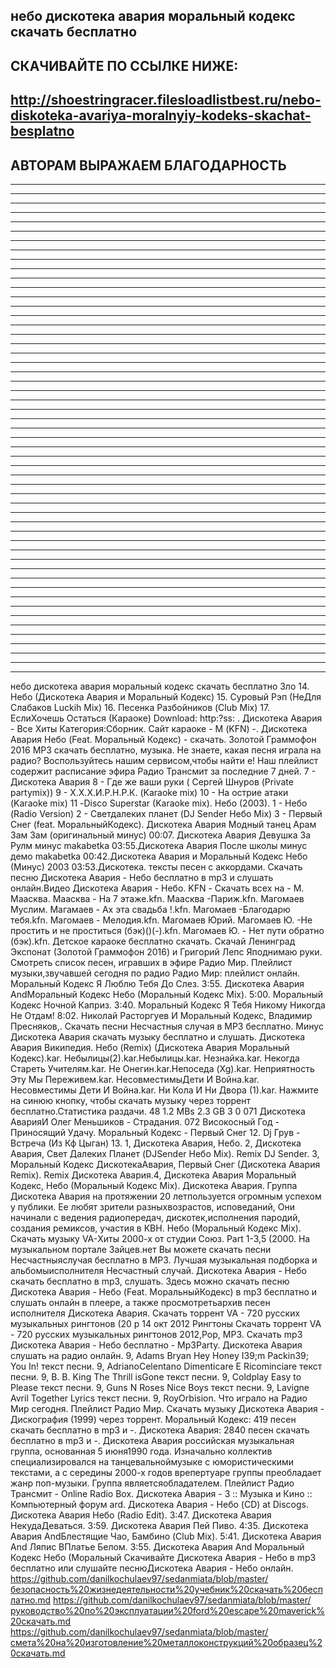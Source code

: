 небо дискотека авария моральный кодекс скачать бесплатно
--------------------------------------------------
СКАЧИВАЙТЕ ПО ССЫЛКЕ НИЖЕ:
--------------------------------------------------
http://shoestringracer.filesloadlistbest.ru/nebo-diskoteka-avariya-moralnyiy-kodeks-skachat-besplatno
--------------------------------------------------
АВТОРАМ ВЫРАЖАЕМ БЛАГОДАРНОСТЬ
--------------------------------------------------
--------------------------------------------------
--------------------------------------------------
--------------------------------------------------
--------------------------------------------------
--------------------------------------------------
--------------------------------------------------
--------------------------------------------------
--------------------------------------------------
--------------------------------------------------
--------------------------------------------------
--------------------------------------------------
--------------------------------------------------
--------------------------------------------------
--------------------------------------------------
--------------------------------------------------
--------------------------------------------------
--------------------------------------------------
--------------------------------------------------
--------------------------------------------------
--------------------------------------------------
--------------------------------------------------
--------------------------------------------------
--------------------------------------------------
--------------------------------------------------
--------------------------------------------------
--------------------------------------------------
--------------------------------------------------
--------------------------------------------------
--------------------------------------------------
--------------------------------------------------
--------------------------------------------------
--------------------------------------------------
--------------------------------------------------
--------------------------------------------------
--------------------------------------------------
--------------------------------------------------
--------------------------------------------------
--------------------------------------------------
--------------------------------------------------
--------------------------------------------------
--------------------------------------------------
--------------------------------------------------
--------------------------------------------------
--------------------------------------------------
--------------------------------------------------
--------------------------------------------------
--------------------------------------------------
--------------------------------------------------
--------------------------------------------------
--------------------------------------------------
--------------------------------------------------
--------------------------------------------------
--------------------------------------------------
небо дискотека авария моральный кодекс скачать бесплатно Зло 14. Небо (Дискотека Авария и Моральный Кодекс) 15. Суровый Рэп (НеДля Слабаков Luckih Mix) 16. Песенка Разбойников (Club Mix) 17. ЕслиХочешь Остаться (Караоке) Download: http:?ss: . Дискотека Авария - Все Хиты Категория:Сборник. Сайт караоке - М (KFN) -. Дискотека Авария Небо (Feat. Моральный Кодекс) - скачать. Золотой Граммофон 2016 MP3 скачать бесплатно, музыка. Не знаете, какая песня играла на радио? Воспользуйтесь нашим сервисом,чтобы найти е! Наш плейлист содержит расписание эфира Радио Трансмит за последние 7 дней. 7 - Дискотека Авария 8 - Где же ваши руки ( Сергей Шнуров (Private partymix)) 9 - Х.Х.Х.И.Р.Н.Р.К. (Karaoke mix) 10 - На острие атаки (Karaoke mix) 11 -Disco Superstar (Karaoke mix). Небо (2003). 1 - Небо (Radio Version) 2 - Светдалеких планет (DJ Sender Небо Mix) 3 - Первый Снег (feat. МоральныйКодекс). Дискотека Авария  Модный танец Арам Зам Зам (оригинальный минус) 00:07. Дискотека Авария  Девушка За Рулм минус makabetka 03:55.Дискотека Авария  После школы минус демо makabetka 00:42.Дискотека Авария и Моральный Кодекс  Небо (Минус) 2003 03:53.Дискотека. тексты песен  с аккордами. Скачать песню Дискотека Авария - Небо бесплатно в mp3 и слушать онлайн.Видео Дискотека Авария - Небо. KFN - Скачать всех на - М. Маасква. Маасква - На 7 этаже.kfn. Маасква -Париж.kfn. Магомаев Муслим. Магамаев - Ах эта свадьба !.kfn. Магомаев -Благодарю тебя.kfn. Магомаев - Мелодия.kfn. Магомаев Юрий. Магомаев Ю. -Не простить и не проститься (бэк)()(-).kfn. Магомаев Ю. - Нет пути обратно (бэк).kfn. Детское караоке бесплатно скачать. Скачай Ленинград Экспонат (Золотой Граммофон 2016) и Григорий Лепс Яподнимаю руки. Смотреть список песен, игравших в эфире Радио Мир. Плейлист музыки,звучавшей сегодня по радио Радио Мир: плейлист онлайн.
Моральный Кодекс  Я Люблю Тебя До Слез. 3:55. Дискотека Авария AndМоральный Кодекс  Небо (Моральный Кодекс Mix). 5:00. Моральный Кодекс Ночной Каприз. 3:40. Моральный Кодекс  Я Тебя Никому Никогда Не Отдам! 8:02. Николай Расторгуев И Моральный Кодекс, Владимир Пресняков,. Скачать песни Несчастныя случая в MP3 бесплатно. Минус Дискотека Авария скачать музыку бесплатно и слушать. Дискотека Авария  Википедия. Небо (Remix) (Дискотека Авария  Моральный Кодекс).kar. Небылицы(2).kar.Небылицы.kar. Незнайка.kar. Некогда Стареть Учителям.kar. Не Онегин.kar.Непоседа (Xg).kar. Неприятность Эту Мы Переживем.kar. НесовмеcтимыДети И Война.kar. Несовместимы Дети И Война.kar. Ни Кола И Ни Двора (1).kar. Нажмите на синюю кнопку, чтобы скачать музыку через торрент бесплатно.Статистика раздачи. 48  1.2 MBs   2.3 GB  3  0  071 Дискотека АварияИ Олег Меньшиков - Страдания. 072 Високосный Год - Приносящий Удачу. Моральный Кодекс - Первый Снег 12. Dj Грув - Встреча (Из Кф Цыган) 13. 1, Дискотека Авария, Небо. 2, Дискотека Авария, Свет Далеких Планет (DJSender Небо Mix). Remix  DJ Sender. 3, Моральный Кодекс  ДискотекаАвария, Первый Снег (Дискотека Авария Remix). Remix  Дискотека Авария.4, Дискотека Авария  Моральный Кодекс, Небо (Моральный Кодекс Mix). Дискотека Авария. Группа Дискотека Авария на протяжении 20 летпользуется огромным успехом у публики. Ее любят зрители разныхвозрастов, исповеданий,  Они начинали с ведения радиопередач, дискотек,исполнения пародий, создания ремиксов, участия в КВН.  Небо (Моральный Кодекс Mix). Скачать музыку VA-Хиты 2000-х от студии Союз. Part 1-3,5 (2000. На музыкальном портале Зайцев.нет Вы можете скачать песни Несчастныяслучая бесплатно в MP3. Лучшая музыкальная подборка и альбомыисполнителя Несчастный случай. Дискотека Авария - Небо скачать бесплатно в mp3, слушать. Здесь можно скачать песню Дискотека Авария - Небо (Feat. МоральныйКодекс) в mp3 бесплатно и слушать онлайн в плеере, а также просмотретьархив песен исполнителя Дискотека Авария. Скачать торрент VA - 720 русских музыкальных рингтонов (20 р
14 окт 2012  Рингтоны  Скачать торрент VA - 720 русских музыкальных рингтонов 2012,Pop, MP3. Скачать mp3 Дискотека Авария - Небо бесплатно - Mp3Party. Дискотека Авария  слушать на радио онлайн. 9, Adams Bryan  Hey Honey  I39;m Packin39; You In! текст песни. 9, AdrianoCelentano  Dimenticare E Ricominciare текст песни. 9, B. B. King  The Thrill isGone текст песни. 9, Coldplay  Easy to Please текст песни. 9, Guns N Roses Nice Boys текст песни. 9, Lavigne Avril  Together Lyrics текст песни. 9, RoyOrbision. Что играло на Радио Мир сегодня. Плейлист Радио Мир. Скачать музыку Дискотека Авария - Дискография (1999) через торрент. Моральный Кодекс: 419 песен скачать бесплатно в mp3 и  -. Дискотека Авария: 2840 песен скачать бесплатно в mp3 и  -. Дискотека Авария  российская музыкальная группа, основанная 5 июня1990 года. Изначально коллектив специализировался на танцевальноймузыке с юмористическими текстами, а с середины 2000-х годов врепертуаре группы преобладает жанр поп-музыки. Группа являетсяобладателем. Плейлист Радио Трансмит - Online Radio Box. Дискотека Авария - 3 :: Музыка и Кино :: Компьютерный форум ard. Дискотека Авария - Небо (CD) at Discogs. Дискотека Авария  Небо (Radio Edit). 3:47. Дискотека Авария  НекудаДеваться. 3:59. Дискотека Авария  Пей Пиво. 4:35. Дискотека Авария AndБлестящие  Чао, Бамбино (Club Mix). 5:41. Дискотека Авария And Ляпис  ВПлатье Белом. 3:55. Дискотека Авария And Моральный Кодекс  Небо (Моральный
Скачивайте Дискотека Авария - Небо в mp3 бесплатно или слушайте песнюДискотека Авария - Небо онлайн.
https://github.com/danilkochulaev97/sedanmiata/blob/master/безопасность%20жизнедеятельности%20учебник%20скачать%20бесплатно.md
https://github.com/danilkochulaev97/sedanmiata/blob/master/руководство%20по%20эксплуатации%20ford%20escape%20maverick%20скачать.md
https://github.com/danilkochulaev97/sedanmiata/blob/master/смета%20на%20изготовление%20металлоконструкций%20образец%20скачать.md